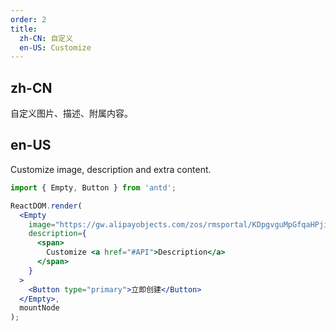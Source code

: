 ```yaml
---
order: 2
title:
  zh-CN: 自定义
  en-US: Customize
---
```


## zh-CN

自定义图片、描述、附属内容。

## en-US

Customize image, description and extra content.

```jsx
import { Empty, Button } from 'antd';

ReactDOM.render(
  <Empty
    image="https://gw.alipayobjects.com/zos/rmsportal/KDpgvguMpGfqaHPjicRK.svg"
    description={
      <span>
        Customize <a href="#API">Description</a>
      </span>
    }
  >
    <Button type="primary">立即创建</Button>
  </Empty>,
  mountNode
);
```
